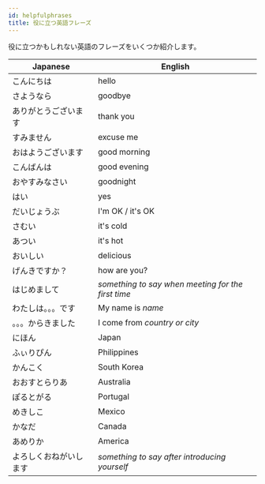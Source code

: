 ```yaml
---
id: helpfulphrases
title: 役に立つ英語フレーズ
---
```


役に立つかもしれない英語のフレーズをいくつか紹介します。

Japanese | English
--------- | ---------
こんにちは | hello
さようなら | goodbye
ありがとうございます | thank you
すみません | excuse me
おはようございます | good morning
こんばんは | good evening
おやすみなさい | goodnight
はい | yes
だいじょうぶ | I'm OK / it's OK
さむい | it's cold
あつい | it's hot
おいしい | delicious
げんきですか？ | how are you?
はじめまして | *something to say when meeting for the first time*
わたしは。。。です | My name is *name*
。。。からきました | I come from *country or city*
にほん | Japan
ふぃりぴん | Philippines
かんこく | South Korea
おおすとらりあ | Australia
ぽるとがる | Portugal
めきしこ | Mexico
かなだ | Canada
あめりか | America
よろしくおねがいします | *something to say after introducing yourself*